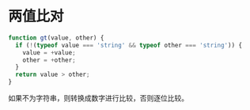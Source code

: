 # 两值比对

```js
function gt(value, other) {
  if (!(typeof value === 'string' && typeof other === 'string')) {
    value = +value;
    other = +other;
  }
  return value > other;
}
```

如果不为字符串，则转换成数字进行比较，否则逐位比较。